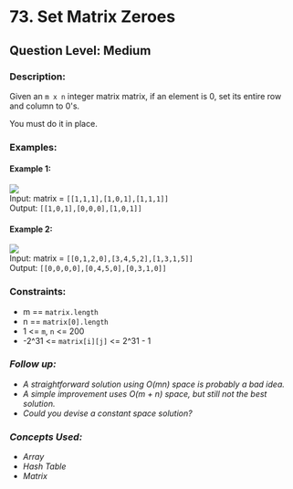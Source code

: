 # 73. Set Matrix Zeroes
## Question Level: Medium
### Description:
Given an `m x n` integer matrix matrix, if an element is 0, set its entire row and column to 0's.

You must do it in place.

### Examples:
#### Example 1:

<img src="https://assets.leetcode.com/uploads/2020/08/17/mat1.jpg"><br>
Input: matrix = `[[1,1,1],[1,0,1],[1,1,1]]`<br>
Output: `[[1,0,1],[0,0,0],[1,0,1]]`<br>
#### Example 2:

<img src="https://assets.leetcode.com/uploads/2020/08/17/mat2.jpg"><br>
Input: matrix = `[[0,1,2,0],[3,4,5,2],[1,3,1,5]]`<br>
Output: `[[0,0,0,0],[0,4,5,0],[0,3,1,0]]`<br>

### Constraints:

- m == `matrix.length`
- n == `matrix[0].length`
- 1 <= `m`, `n` <= 200
- -2^31 <= `matrix[i][j]` <= 2^31 - 1

### <i>Follow up:
- A straightforward solution using O(mn) space is probably a bad idea.
- A simple improvement uses O(m + n) space, but still not the best solution.
- Could you devise a constant space solution? </i>

### <i>Concepts Used:
- Array
- Hash Table
- Matrix </i>
 